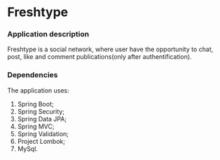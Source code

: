 # Freshtype
### Application description
Freshtype is a social network, where user have the opportunity to chat, post, like and comment publications(only after authentification).

### Dependencies

The application uses: 
1) Spring Boot;
2) Spring Security;
3) Spring Data JPA;
4) Spring MVC;
5) Spring Validation;
6) Project Lombok;
7) MySql.

